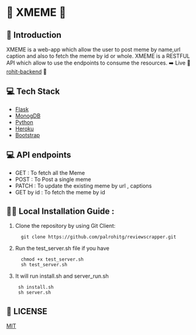 # :metal:	XMEME 	:snake:	
## :pushpin: Introduction 

XMEME is a web-app which allow the user to post meme by name,url caption and also to fetch the meme by id or whole. 
XMEME is a RESTFUL API which allow to use the endpoints to consume the resources. 
:arrow_right: Live :beers:[rohit-backend](https://rohit-backend.herokuapp.com/) :beers:

## :computer: Tech Stack
    
* [Flask](https://flask.palletsprojects.com/)
* [MonogDB](https://www.mongodb.com/)
* [Python](https://www.python.org/)
* [Heroku](https://www.heroku.com/)
* [Bootstrap](https://getbootstrap.com/)

## :computer: API endpoints 

* GET : To fetch all the Meme 
* POST : To Post a single meme 
* PATCH : To update the existing meme by url , captions
* GET by id : To fetch the meme by id 


## :running_woman: Local Installation Guide : 

1. Clone the repository by using Git Client: 

         git clone https://github.com/palrohitg/reviewscrapper.git

2. Run the test_server.sh file if you have  

         chmod +x test_server.sh 
         sh test_server.sh 

3. It will run install.sh and server_run.sh 

        sh install.sh 
        sh server.sh 


## 📜 LICENSE

  [MIT]() 